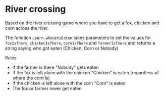 # River crossing

Based on the river crossing game where you have to get a fox, chicken and corn across the river. 

The function `Learn.whoGetsEaten` takes parameters to set the values for `foxIsThere`, `chickenIsThere`, `cornIsThere` and `farmerIsThere`  and returns a string saying who got eaten (Chicken, Corn or Nobody)

Rules

- If the farmer is there "Nobody" gets eaten
- If the fox is left alone with the chicken "Chicken" is eaten (regardless of where the corn is)
- If the chicken is left alone with the corn "Corn" is eaten
- The fox or farmer never get eaten
